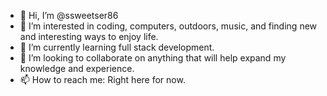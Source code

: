 - 👋 Hi, I’m @ssweetser86
- 👀 I’m interested in coding, computers, outdoors, music, and finding new and interesting ways to enjoy life.
- 🌱 I’m currently learning full stack development.
- 💞️ I’m looking to collaborate on anything that will help expand my knowledge and experience.
- 📫 How to reach me: Right here for now.

<!---
ssweetser86/ssweetser86 is a ✨ special ✨ repository because its `README.md` (this file) appears on your GitHub profile.
You can click the Preview link to take a look at your changes.
--->
